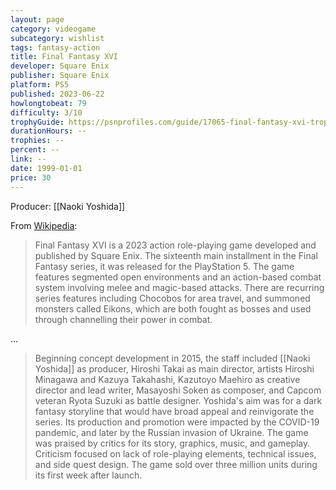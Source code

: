 ```yaml
---
layout: page
category: videogame
subcategory: wishlist
tags: fantasy-action
title: Final Fantasy XVI
developer: Square Enix
publisher: Square Enix
platform: PS5
published: 2023-06-22
howlongtobeat: 79
difficulty: 3/10
trophyGuide: https://psnprofiles.com/guide/17065-final-fantasy-xvi-trophy-guide
durationHours: --
trophies: --
percent: --
link: --
date: 1999-01-01
price: 30
---
```


Producer: [[Naoki Yoshida]]

From [Wikipedia](https://en.wikipedia.org/wiki/Final_Fantasy_XVI):

> Final Fantasy XVI is a 2023 action role-playing game developed and published by Square Enix. The sixteenth main installment in the Final Fantasy series, it was released for the PlayStation 5. The game features segmented open environments and an action-based combat system involving melee and magic-based attacks. There are recurring series features including Chocobos for area travel, and summoned monsters called Eikons, which are both fought as bosses and used through channelling their power in combat.

…

> Beginning concept development in 2015, the staff included [[Naoki Yoshida]] as producer, Hiroshi Takai as main director, artists Hiroshi Minagawa and Kazuya Takahashi, Kazutoyo Maehiro as creative director and lead writer, Masayoshi Soken as composer, and Capcom veteran Ryota Suzuki as battle designer. Yoshida's aim was for a dark fantasy storyline that would have broad appeal and reinvigorate the series. Its production and promotion were impacted by the COVID-19 pandemic, and later by the Russian invasion of Ukraine. The game was praised by critics for its story, graphics, music, and gameplay. Criticism focused on lack of role-playing elements, technical issues, and side quest design. The game sold over three million units during its first week after launch.
